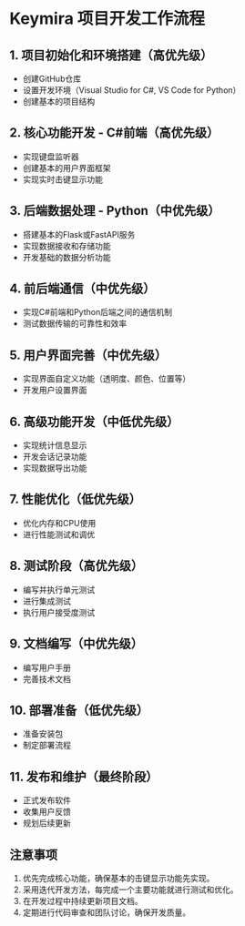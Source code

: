 # Keymira 项目开发工作流程

## 1. 项目初始化和环境搭建（高优先级）
- 创建GitHub仓库
- 设置开发环境（Visual Studio for C#, VS Code for Python）
- 创建基本的项目结构

## 2. 核心功能开发 - C#前端（高优先级）
- 实现键盘监听器
- 创建基本的用户界面框架
- 实现实时击键显示功能

## 3. 后端数据处理 - Python（中优先级）
- 搭建基本的Flask或FastAPI服务
- 实现数据接收和存储功能
- 开发基础的数据分析功能

## 4. 前后端通信（中优先级）
- 实现C#前端和Python后端之间的通信机制
- 测试数据传输的可靠性和效率

## 5. 用户界面完善（中优先级）
- 实现界面自定义功能（透明度、颜色、位置等）
- 开发用户设置界面

## 6. 高级功能开发（中低优先级）
- 实现统计信息显示
- 开发会话记录功能
- 实现数据导出功能

## 7. 性能优化（低优先级）
- 优化内存和CPU使用
- 进行性能测试和调优

## 8. 测试阶段（高优先级）
- 编写并执行单元测试
- 进行集成测试
- 执行用户接受度测试

## 9. 文档编写（中优先级）
- 编写用户手册
- 完善技术文档

## 10. 部署准备（低优先级）
- 准备安装包
- 制定部署流程

## 11. 发布和维护（最终阶段）
- 正式发布软件
- 收集用户反馈
- 规划后续更新

## 注意事项
1. 优先完成核心功能，确保基本的击键显示功能先实现。
2. 采用迭代开发方法，每完成一个主要功能就进行测试和优化。
3. 在开发过程中持续更新项目文档。
4. 定期进行代码审查和团队讨论，确保开发质量。


